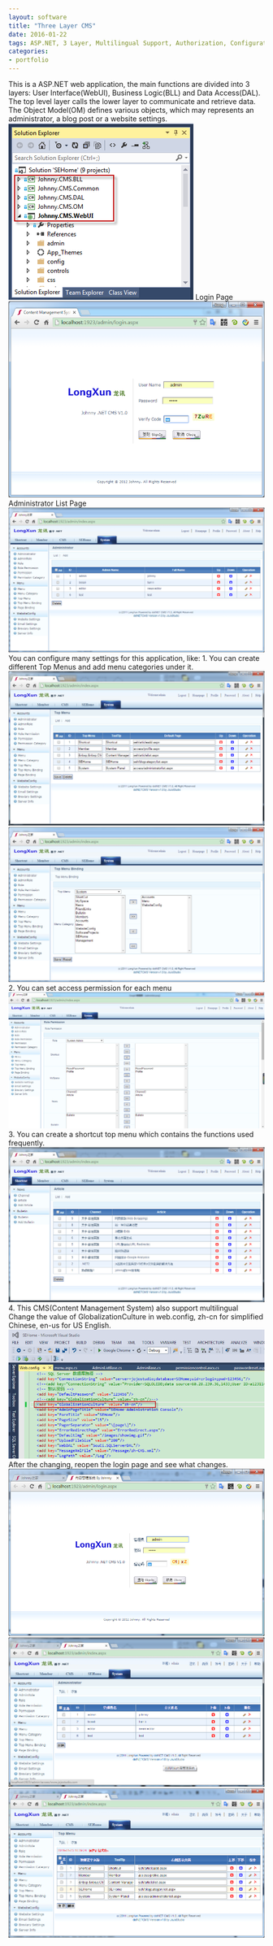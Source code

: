 ```yaml
---
layout: software
title: "Three Layer CMS"
date: 2016-01-22
tags: ASP.NET, 3 Layer, Multilingual Support, Authorization, Configuration
categories:
- portfolio
---
```


<p>This is a ASP.NET web application, the main functions are divided into 3 layers: User Interface(WebUI), Business Logic(BLL) and Data Access(DAL). The top level layer calls the lower layer to communicate and retrieve data. The Object Model(OM) defines various objects, which may represents an administrator, a blog post or a website settings.
<img src="/assets/3layercms/3layer.png" alt="Project Structure" title="Project Structure" />
Login Page
<img src="/assets/3layercms/login.png" alt="login" title="login" />
Administrator List Page
<img src="/assets/3layercms/adminlist.png" alt="admin" title="admin" />
You can configure many settings for this application, like:
1. You can create different Top Menus and add menu categories under it.
<img src="/assets/3layercms/menutop.png" alt="topmenu" title="topmenu" />
<img src="/assets/3layercms/menuconfig.png" alt="menu config" title="menu config" />
2. You can set access permission for each menu
<img src="/assets/3layercms/rolepermission.png" alt="role permission" title="role permission" />
3. You can create a shortcut top menu which contains the functions used frequently.
<img src="/assets/3layercms/shortcut.png" alt="shortcut" title="shortcut" />
4. This CMS(Content Management System) also support multilingual
Change the value of GlobalizationCulture in web.config, zh-cn for simplified Chinese, en-us for US English.
<img src="/assets/3layercms/localization.png" alt="localization" title="localization" />
After the changing, reopen the login page and see what changes.
<img src="/assets/3layercms/login_cn.png" alt="login<em>cn" title="login_cn" />
<img src="/assets/3layercms/adminlist_cn.png" alt="adminlist</em>cn" title="adminlist_cn" />
<img src="/assets/3layercms/menu_cn.png" alt="menu_cn" title="menu_cn" />
</p>
